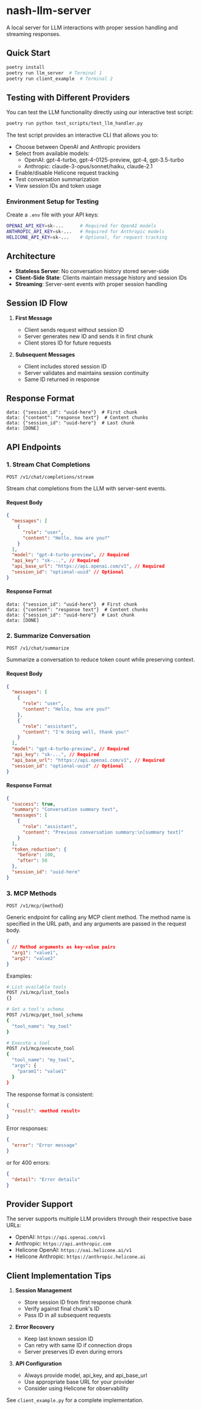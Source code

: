 # nash-llm-server

A local server for LLM interactions with proper session handling and streaming responses.

## Quick Start

```bash
poetry install
poetry run llm_server  # Terminal 1
poetry run client_example  # Terminal 2
```

## Testing with Different Providers

You can test the LLM functionality directly using our interactive test script:

```bash
poetry run python test_scripts/test_llm_handler.py
```

The test script provides an interactive CLI that allows you to:

- Choose between OpenAI and Anthropic providers
- Select from available models:
  - OpenAI: gpt-4-turbo, gpt-4-0125-preview, gpt-4, gpt-3.5-turbo
  - Anthropic: claude-3-opus/sonnet/haiku, claude-2.1
- Enable/disable Helicone request tracking
- Test conversation summarization
- View session IDs and token usage

### Environment Setup for Testing

Create a `.env` file with your API keys:

```bash
OPENAI_API_KEY=sk-...      # Required for OpenAI models
ANTHROPIC_API_KEY=sk-...   # Required for Anthropic models
HELICONE_API_KEY=sk-...    # Optional, for request tracking
```

## Architecture

- **Stateless Server**: No conversation history stored server-side
- **Client-Side State**: Clients maintain message history and session IDs
- **Streaming**: Server-sent events with proper session handling

## Session ID Flow

1. **First Message**

   - Client sends request without session ID
   - Server generates new ID and sends it in first chunk
   - Client stores ID for future requests

2. **Subsequent Messages**
   - Client includes stored session ID
   - Server validates and maintains session continuity
   - Same ID returned in response

## Response Format

```
data: {"session_id": "uuid-here"}  # First chunk
data: {"content": "response text"}  # Content chunks
data: {"session_id": "uuid-here"}  # Last chunk
data: [DONE]
```

## API Endpoints

### 1. Stream Chat Completions

`POST /v1/chat/completions/stream`

Stream chat completions from the LLM with server-sent events.

#### Request Body

```json
{
  "messages": [
    {
      "role": "user",
      "content": "Hello, how are you?"
    }
  ],
  "model": "gpt-4-turbo-preview", // Required
  "api_key": "sk-...", // Required
  "api_base_url": "https://api.openai.com/v1", // Required
  "session_id": "optional-uuid" // Optional
}
```

#### Response Format

```
data: {"session_id": "uuid-here"}  # First chunk
data: {"content": "response text"}  # Content chunks
data: {"session_id": "uuid-here"}  # Last chunk
data: [DONE]
```

### 2. Summarize Conversation

`POST /v1/chat/summarize`

Summarize a conversation to reduce token count while preserving context.

#### Request Body

```json
{
  "messages": [
    {
      "role": "user",
      "content": "Hello, how are you?"
    },
    {
      "role": "assistant",
      "content": "I'm doing well, thank you!"
    }
  ],
  "model": "gpt-4-turbo-preview", // Required
  "api_key": "sk-...", // Required
  "api_base_url": "https://api.openai.com/v1", // Required
  "session_id": "optional-uuid" // Optional
}
```

#### Response Format

```json
{
  "success": true,
  "summary": "Conversation summary text",
  "messages": [
    {
      "role": "assistant",
      "content": "Previous conversation summary:\n[summary text]"
    }
  ],
  "token_reduction": {
    "before": 100,
    "after": 50
  },
  "session_id": "uuid-here"
}
```

### 3. MCP Methods

`POST /v1/mcp/{method}`

Generic endpoint for calling any MCP client method. The method name is specified in the URL path, and any arguments are passed in the request body.

```json
{
  // Method arguments as key-value pairs
  "arg1": "value1",
  "arg2": "value2"
}
```

Examples:

```bash
# List available tools
POST /v1/mcp/list_tools
{}

# Get a tool's schema
POST /v1/mcp/get_tool_schema
{
  "tool_name": "my_tool"
}

# Execute a tool
POST /v1/mcp/execute_tool
{
  "tool_name": "my_tool",
  "args": {
    "param1": "value1"
  }
}
```

The response format is consistent:

```json
{
  "result": <method result>
}
```

Error responses:

```json
{
  "error": "Error message"
}
```

or for 400 errors:

```json
{
  "detail": "Error details"
}
```

## Provider Support

The server supports multiple LLM providers through their respective base URLs:

- OpenAI: `https://api.openai.com/v1`
- Anthropic: `https://api.anthropic.com`
- Helicone OpenAI: `https://oai.helicone.ai/v1`
- Helicone Anthropic: `https://anthropic.helicone.ai`

## Client Implementation Tips

1. **Session Management**

   - Store session ID from first response chunk
   - Verify against final chunk's ID
   - Pass ID in all subsequent requests

2. **Error Recovery**

   - Keep last known session ID
   - Can retry with same ID if connection drops
   - Server preserves ID even during errors

3. **API Configuration**
   - Always provide model, api_key, and api_base_url
   - Use appropriate base URL for your provider
   - Consider using Helicone for observability

See `client_example.py` for a complete implementation.
